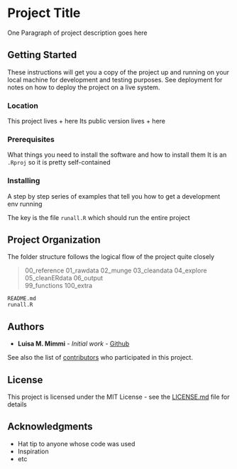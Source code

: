 # Project Title

One Paragraph of project description goes here

## Getting Started

These instructions will get you a copy of the project up and running on your local machine for development and testing purposes. See deployment for notes on how to deploy the project on a live system.

### Location

This project lives 
	+ here 
Its public version lives
	+ here 


### Prerequisites

What things you need to install the software and how to install them
It is an `.Rproj` so it is pretty self-contained


### Installing

A step by step series of examples that tell you how to get a development env running

The key is the file `runall.R` which should run the entire project



## Project Organization 

The folder structure follows the logical flow of the project quite closely 

 > 	00_reference
 	01_rawdata
 	02_munge
    03_cleandata
    04_explore
    05_cleanERdata
    06_output  
    99_functions
    100_extra

    README.md
    runall.R       



## Authors

* **Luisa M. Mimmi** - *Initial work* - [Github](https://github.com/ThisProject)

See also the list of [contributors](https://github.com/your/project/contributors) who participated in this project.

## License

This project is licensed under the MIT License - see the [LICENSE.md](LICENSE.md) file for details

## Acknowledgments

* Hat tip to anyone whose code was used
* Inspiration
* etc
